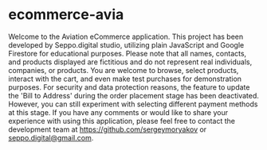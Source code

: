# ecommerce-avia

Welcome to the Aviation eCommerce application. This project has been developed by Seppo.digital studio, utilizing plain JavaScript and Google Firestore for educational purposes.
Please note that all names, contacts, and products displayed are fictitious and do not represent real individuals, companies, or products.
You are welcome to browse, select products, interact with the cart, and even make test purchases for demonstration purposes.
For security and data protection reasons, the feature to update the 'Bill to Address' during the order placement stage has been deactivated. However, you can still experiment with selecting different payment methods at this stage.
If you have any comments or would like to share your experience with using this application, please feel free to contact the development team at https://github.com/sergeymoryakov or seppo.digital@gmail.com.
